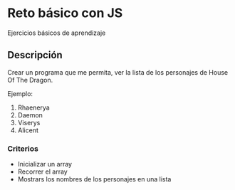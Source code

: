 # Reto básico con JS

Ejercicios básicos de aprendizaje

## Descripción

Crear un programa que me permita, ver la lista de los personajes de House Of The Dragon.

Ejemplo:

1. Rhaenerya
2. Daemon
3. Viserys
4. Alicent

### Criterios

- Inicializar un array
- Recorrer el array
- Mostrars los nombres de los personajes en una lista
